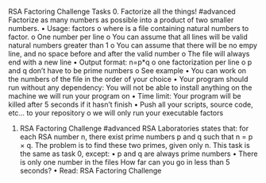 RSA Factoring Challenge
Tasks
0. Factorize all the things!
#advanced
Factorize as many numbers as possible into a product of two smaller numbers.
•	Usage: factors <file>
o	where <file> is a file containing natural numbers to factor.
o	One number per line
o	You can assume that all lines will be valid natural numbers greater than 1
o	You can assume that there will be no empy line, and no space before and after the valid number
o	The file will always end with a new line
•	Output format: n=p*q
o	one factorization per line
o	p and q don’t have to be prime numbers
o	See example
•	You can work on the numbers of the file in the order of your choice
•	Your program should run without any dependency: You will not be able to install anything on the machine we will run your program on
•	Time limit: Your program will be killed after 5 seconds if it hasn’t finish
•	Push all your scripts, source code, etc… to your repository
o	we will only run your executable factors
1. RSA Factoring Challenge
#advanced
RSA Laboratories states that: for each RSA number n, there exist prime numbers p and q such that
n = p × q. The problem is to find these two primes, given only n.
This task is the same as task 0, except:
•	p and q are always prime numbers
•	There is only one number in the files
How far can you go in less than 5 seconds?
•	Read: RSA Factoring Challenge
